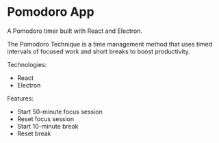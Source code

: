 # Pomodoro App
A Pomodoro timer built with React and Electron.

The Pomodoro Technique is a time management method that uses timed intervals of focused work and short breaks to boost productivity.


Technologies:
- React
- Electron


Features:
- Start 50-minute focus session
- Reset focus session
- Start 10-minute break
- Reset break